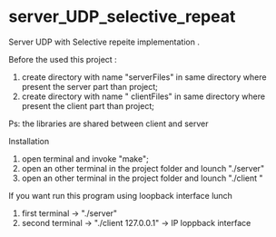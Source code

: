 # server_UDP_selective_repeat
Server UDP with Selective repeite implementation . 

Before the used this project :
1) create directory with name "serverFiles" in same directory where present the server part than project;
2) create directory with name " clientFiles" in same directory where present the client part than project;

Ps: the libraries are shared between client and server

Installation 
1)  open terminal and invoke "make";
2) open an other terminal in the project folder and lounch "./server"
3) open an other terminal in the project folder and lounch "./client <ip-address server >"

If you want run this program using loopback interface lunch 
1) first terminal  -> "./server"
2) second terminal -> "./client 127.0.0.1" -> IP loppback interface

